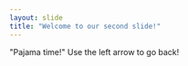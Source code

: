 ```yaml
---
layout: slide
title: "Welcome to our second slide!"
---
```

"Pajama time!"
Use the left arrow to go back!
